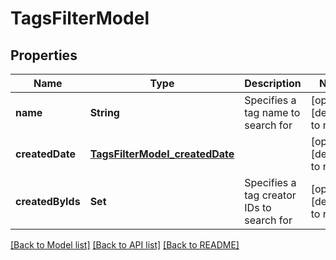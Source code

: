 # TagsFilterModel
## Properties

| Name | Type | Description | Notes |
|------------ | ------------- | ------------- | -------------|
| **name** | **String** | Specifies a tag name to search for | [optional] [default to null] |
| **createdDate** | [**TagsFilterModel_createdDate**](TagsFilterModel_createdDate.md) |  | [optional] [default to null] |
| **createdByIds** | **Set** | Specifies a tag creator IDs to search for | [optional] [default to null] |

[[Back to Model list]](../README.md#documentation-for-models) [[Back to API list]](../README.md#documentation-for-api-endpoints) [[Back to README]](../README.md)

